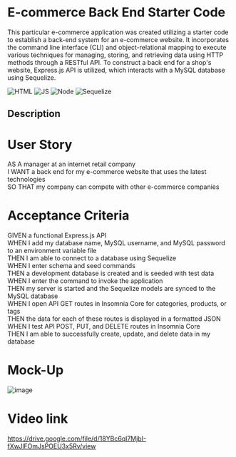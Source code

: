 # E-commerce Back End Starter Code

This particular e-commerce application was created utilizing a starter code to establish a back-end system for an e-commerce website. It incorporates the command line interface (CLI) and object-relational mapping to execute various techniques for managing, storing, and retrieving data using HTTP methods through a RESTful API. To construct a back end for a shop's website, Express.js API is utilized, which interacts with a MySQL database using Sequelize.

![HTML](https://img.shields.io/badge/-NODE-orange) ![JS](https://img.shields.io/badge/-JS-yellow) ![Node](https://img.shields.io/badge/-MySQL2-darkgreen) ![Sequelize](https://img.shields.io/badge/-Sequelize-blue)

## Description


# User Story
AS A manager at an internet retail company<br/>
I WANT a back end for my e-commerce website that uses the latest technologies<br/>
SO THAT my company can compete with other e-commerce companies<br/>

# Acceptance Criteria
GIVEN a functional Express.js API<br/>
WHEN I add my database name, MySQL username, and MySQL password to an environment variable file<br/>
THEN I am able to connect to a database using Sequelize<br/>
WHEN I enter schema and seed commands<br/>
THEN a development database is created and is seeded with test data<br/>
WHEN I enter the command to invoke the application<br/>
THEN my server is started and the Sequelize models are synced to the MySQL database<br/>
WHEN I open API GET routes in Insomnia Core for categories, products, or tags<br/>
THEN the data for each of these routes is displayed in a formatted JSON<br/>
WHEN I test API POST, PUT, and DELETE routes in Insomnia Core<br/>
THEN I am able to successfully create, update, and delete data in my database<br/>

# Mock-Up
![image](https://user-images.githubusercontent.com/83068010/216859855-879fa801-d2dd-4c12-b61c-7f62693886c6.png)

# Video link
https://drive.google.com/file/d/18YBc6ql7MjbI-fXwJlFOmJsPOEU3x5Rv/view
